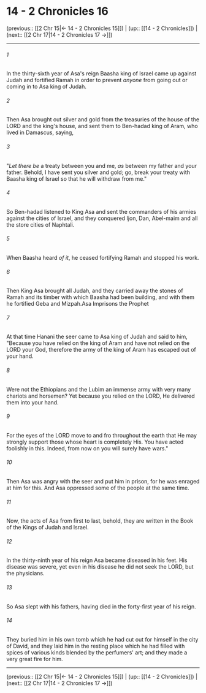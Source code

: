 # 14 - 2 Chronicles 16

(previous:: [[2 Chr 15|← 14 - 2 Chronicles 15]]) | (up:: [[14 - 2 Chronicles]]) | (next:: [[2 Chr 17|14 - 2 Chronicles 17 →]])

***


###### 1 
In the thirty-sixth year of Asa's reign Baasha king of Israel came up against Judah and fortified Ramah in order to prevent _anyone_ from going out or coming in to Asa king of Judah. 

###### 2 
Then Asa brought out silver and gold from the treasuries of the house of the LORD and the king's house, and sent them to Ben-hadad king of Aram, who lived in Damascus, saying, 

###### 3 
"_Let there be_ a treaty between you and me, _as_ between my father and your father. Behold, I have sent you silver and gold; go, break your treaty with Baasha king of Israel so that he will withdraw from me." 

###### 4 
So Ben-hadad listened to King Asa and sent the commanders of his armies against the cities of Israel, and they conquered Ijon, Dan, Abel-maim and all the store cities of Naphtali. 

###### 5 
When Baasha heard _of it_, he ceased fortifying Ramah and stopped his work. 

###### 6 
Then King Asa brought all Judah, and they carried away the stones of Ramah and its timber with which Baasha had been building, and with them he fortified Geba and Mizpah.Asa Imprisons the Prophet 

###### 7 
At that time Hanani the seer came to Asa king of Judah and said to him, "Because you have relied on the king of Aram and have not relied on the LORD your God, therefore the army of the king of Aram has escaped out of your hand. 

###### 8 
Were not the Ethiopians and the Lubim an immense army with very many chariots and horsemen? Yet because you relied on the LORD, He delivered them into your hand. 

###### 9 
For the eyes of the LORD move to and fro throughout the earth that He may strongly support those whose heart is completely His. You have acted foolishly in this. Indeed, from now on you will surely have wars." 

###### 10 
Then Asa was angry with the seer and put him in prison, for he was enraged at him for this. And Asa oppressed some of the people at the same time. 

###### 11 
Now, the acts of Asa from first to last, behold, they are written in the Book of the Kings of Judah and Israel. 

###### 12 
In the thirty-ninth year of his reign Asa became diseased in his feet. His disease was severe, yet even in his disease he did not seek the LORD, but the physicians. 

###### 13 
So Asa slept with his fathers, having died in the forty-first year of his reign. 

###### 14 
They buried him in his own tomb which he had cut out for himself in the city of David, and they laid him in the resting place which he had filled with spices of various kinds blended by the perfumers' art; and they made a very great fire for him.

***

(previous:: [[2 Chr 15|← 14 - 2 Chronicles 15]]) | (up:: [[14 - 2 Chronicles]]) | (next:: [[2 Chr 17|14 - 2 Chronicles 17 →]])
